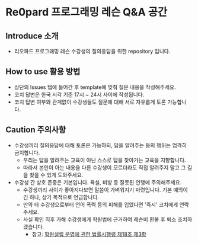 # Re0pard 프로그래밍 레슨 Q&A 공간

## Introduce 소개
- 리오파드 프로그래밍 레슨 수강생의 질의응답을 위한 repository 입니다.

## How to use 활용 방법
- 상단의 Issues 탭에 들어간 후 template에 맞춰 질문 내용을 작성해주세요.
- 코치 답변은 한국 시각 기준 17시 ~ 24시 사이에 작성됩니다.
- 코치 답변 여부와 관계없이 수강생들도 질문에 대해 서로 자유롭게 토론 가능합니다.

## Caution 주의사항
- 수강생끼리 질의응답에 대해 토론은 가능하되, 답을 알려주는 등의 행위는 엄격히 금지합니다.
  - 우리는 답을 알려주는 교육이 아닌 스스로 답을 찾아가는 교육을 지향합니다.
  - 따라서 본인이 아는 내용을 다른 수강생이 모르더라도 직접 알려주지 말고 그 길을 찾을 수 있게 도와주세요.
- 수강생 간 상호 존중은 기본입니다. 욕설, 비방 등 잘못된 언행에 주의해주세요.
  - 수강생끼리 사이가 좋아지다보면 말씀이 가벼워지기 마련입니다. 기본 예의이긴 하나, 상기 목적으로 언급합니다.
  - 만약 타 수강생으로부터 언어 폭력 등의 피해를 입었다면 '즉시' 코치에게 연락주세요.
  - 사실 확인 직후 가해 수강생에게 학원법에 근거하여 레슨비 환불 후 퇴소 조치하겠습니다.
    - 참고: [학원설립 운영에 관한 법률시행령 제18조 제3항](https://www.law.go.kr/법령/학원의설립ㆍ운영및과외교습에관한법률시행령/(20231019,33786,20231010)/제18조)
